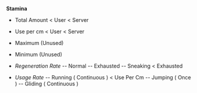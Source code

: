 **Stamina**
- Total Amount < User < Server
- Use per cm < User < Server
- Maximum (Unused)
- Minimum (Unused)

- _Regeneration Rate_
-- Normal
-- Exhausted
-- Sneaking < Exhausted

- _Usage Rate_
-- Running ( Continuous ) < Use Per Cm
-- Jumping ( Once )
-- Gliding ( Continuous )